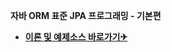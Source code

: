 **자바 ORM 표준 JPA 프로그래밍 - 기본편**
- **[이론 및 예제소스 바로가기✈](https://github.com/song960530/JPA-Study/tree/main/hello-jpa)**
